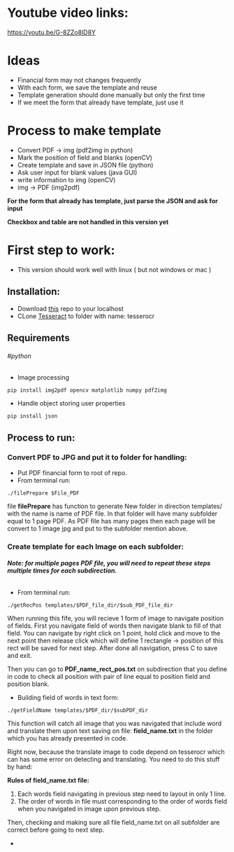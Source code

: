 # Youtube video links:
https://youtu.be/G-8ZZo8lD8Y

# Ideas
* Financial form may not changes frequently
* With each form, we save the template and reuse
* Template generation should done manually but only the first time
* If we meet the form that already have template, just use it
# Process to make template
* Convert PDF -> img (pdf2img in python)
* Mark the position of field and blanks (openCV)
* Create template and save in JSON file (python)
* Ask user input for blank values (java GUI)
* write information to img (openCV)
* img -> PDF (img2pdf)

**For the form that already has template, just parse the JSON and ask for input**

**Checkbox and table are not handled in this version yet**


# First step to work:
- This version should work well with linux ( but not windows or mac )

## Installation:
- Download [this](https://github.com/larycoder/OCR_pdf_auto_filling_form) repo to your localhost
- CLone [Tesseract](https://github.com/sirfz/tesserocr) to folder with name: tesserocr

## Requirements
###### #python
- Image processing
```
pip install img2pdf opencv matplotlib numpy pdf2img
```
- Handle object storing user properties
```
pip install json
```
## Process to run:
### Convert PDF to JPG and put it to folder for handling:
- Put PDF financial form to root of repo.
- From terminal run:
```
./filePrepare $File_PDF
```
file **filePrepare** has function to generate New folder in direction templates/ with the name is name of PDF file. In that folder will have many subfolder equal to 1 page PDF. As PDF file has many pages then each page will be convert to 1 image jpg and put to the subfolder mention above.

### Create template for each Image on each subfolder:

###### **Note: for multiple pages PDF file, you will need to repeat these steps multiple times for each subdirection.**

- From terminal run:
```
./getRecPos templates/$PDF_file_dir/$sub_PDF_file_dir
```
When running this fife, you will recieve 1 form of image to navigate position of fields. First you navigate field of words then navigate blank to fill of that field. You can navigate by right click on 1 point, hold click and move to the next point then release click which will define 1 rectangle -> position of this rect will be saved for next step. After done all navigation, press C to save and exit. 

Then you can go to **PDF_name_rect_pos.txt** on subdirection that you define in code to check all position with pair of line equal to position field and position blank.

- Building field of words in text form:
```
./getFieldName templates/$PDF_dir/$subPDF_dir
```
This function will catch all image that you was navigated that include word and translate them upon text saving on file: **field_name.txt** in the folder which you has already presented in code.

Right now, because the translate image to code depend on tesserocr which can has some error on detecting and translating. You need to do this stuff by hand:

**Rules of field_name.txt file:**
1. Each words field navigating in previous step need to layout in only 1 line.
2. The order of words in file must corresponding to the order of words field when you navigated in image upon previous step.

Then, checking and making sure all file field_name.txt on all subfolder are correct before going to next step.

- 